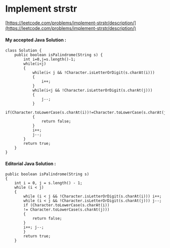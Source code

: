 
# Implement strstr
[https://leetcode.com/problems/implement-strstr/description/](https://leetcode.com/problems/implement-strstr/description/)

#### My accepted Java Solution : 
```
class Solution {
    public boolean isPalindrome(String s) {
        int i=0,j=s.length()-1;
        while(i<j)
        {
            while(i< j && !Character.isLetterOrDigit(s.charAt(i)))
            {
                i++;
            }
            while(i<j && !Character.isLetterOrDigit(s.charAt(j)))
            {
                j--;
            }
            if(Character.toLowerCase(s.charAt(i))!=Character.toLowerCase(s.charAt(j)))
            {
                return false;
            }
            i++;
            j--;
        }
        return true;
    }
}

```

#### Editorial Java Solution : 
```
public boolean isPalindrome(String s) 
{
    int i = 0, j = s.length() - 1;
    while (i < j) 
    {
        while (i < j && !Character.isLetterOrDigit(s.charAt(i))) i++;
        while (i < j && !Character.isLetterOrDigit(s.charAt(j))) j--;
        if (Character.toLowerCase(s.charAt(i))
        != Character.toLowerCase(s.charAt(j))) 
        {
            return false;
        }
        i++; j--;
        }
        return true;
    }
```